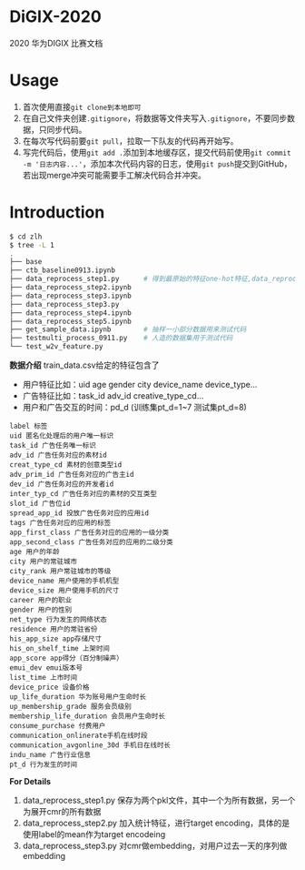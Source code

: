 # DiGIX-2020
2020 华为DIGIX 比赛文档

# Usage

1. 首次使用直接`git clone到本地即可`
1. 在自己文件夹创建`.gitignore`，将数据等文件夹写入`.gitignore`，不要同步数据，只同步代码。
1. 在每次写代码前要`git pull`，拉取一下队友的代码再开始写。
1. 写完代码后，使用`git add .`添加到本地缓存区，提交代码前使用`git commit -m '日志内容...'`，添加本次代码内容的日志，使用`git push`提交到GitHub，若出现merge冲突可能需要手工解决代码合并冲突。

# Introduction

```bash
$ cd zlh
$ tree -L 1
.
├── base
├── ctb_baseline0913.ipynb
├── data_reprocess_step1.py      # 得到最原始的特征one-hot特征,data_reprocess要依次运行
├── data_reprocess_step2.ipynb
├── data_reprocess_step3.ipynb
├── data_reprocess_step3.py
├── data_reprocess_step4.ipynb
├── data_reprocess_step5.ipynb
├── get_sample_data.ipynb        # 抽样一小部分数据用来测试代码
├── testmulti_process_0911.py    # 人造的数据集用于测试代码
└── test_w2v_feature.py
```

**数据介绍**
train_data.csv给定的特征包含了
- 用户特征比如：uid age gender city device_name device_type...
- 广告特征比如：task_id adv_id creative_type_cd...
- 用户和广告交互的时间：pd_d (训练集pt_d=1~7 测试集pt_d=8)

```
label 标签
uid 匿名化处理后的用户唯一标识
task_id 广告任务唯一标识
adv_id 广告任务对应的素材id
creat_type_cd 素材的创意类型id
adv_prim_id 广告任务对应的广告主id
dev_id 广告任务对应的开发者id
inter_typ_cd 广告任务对应的素材的交互类型
slot_id 广告位id
spread_app_id 投放广告任务对应的应用id
tags 广告任务对应的应用的标签
app_first_class 广告任务对应的应用的一级分类
app_second_class 广告任务对应的应用的二级分类
age 用户的年龄
city 用户的常驻城市
city_rank 用户常驻城市的等级
device_name 用户使用的手机机型
device_size 用户使用手机的尺寸
career 用户的职业
gender 用户的性别
net_type 行为发生的网络状态
residence 用户的常驻省份
his_app_size app存储尺寸
his_on_shelf_time 上架时间
app_score app得分（百分制噪声）
emui_dev emui版本号
list_time 上市时间
device_price 设备价格
up_life_duration 华为账号用户生命时长
up_membership_grade 服务会员级别
membership_life_duration 会员用户生命时长
consume_purchase 付费用户
communication_onlinerate手机在线时段
communication_avgonline_30d 手机日在线时长
indu_name 广告行业信息
pt_d 行为发生的时间
```

**For Details**

1. data_reprocess_step1.py 保存为两个pkl文件，其中一个为所有数据，另一个为展开cmr的所有数据
1. data_reprocess_step2.py 加入统计特征，进行target encoding，具体的是使用label的mean作为target encodeing
1. data_reprocess_step3.py 对cmr做embedding，对用户过去一天的序列做embedding